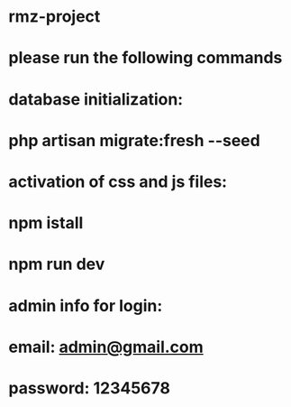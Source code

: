 # rmz-project
# please run the following commands
# database initialization:
# php artisan migrate:fresh --seed
# activation of css and js files:
# npm istall
# npm run dev
# admin info for login:
# email: admin@gmail.com
# password: 12345678
